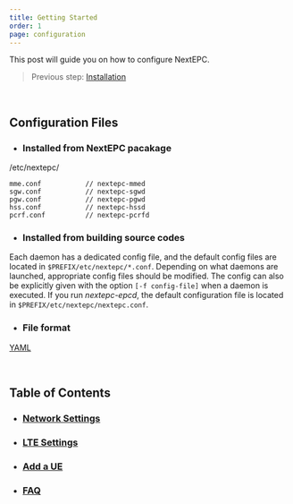 ```yaml
---
title: Getting Started
order: 1
page: configuration
---
```


This post will guide you on how to configure NextEPC.

> Previous step: [Installation](/installation)

<br/>

## Configuration Files

* ### Installed from NextEPC pacakage
/etc/nextepc/ 

    mme.conf           // nextepc-mmed
    sgw.conf           // nextepc-sgwd
    pgw.conf           // nextepc-pgwd
    hss.conf           // nextepc-hssd
    pcrf.conf          // nextepc-pcrfd

* ### Installed from building source codes
Each daemon has a dedicated config file, and the default config files are located in `$PREFIX/etc/nextepc/*.conf`. Depending on what daemons are launched, appropriate config files should be modified. The config can also be explicitly given with the option `[-f config-file]` when a daemon is executed. 
If you run *nextepc-epcd*, the default configuration file is located in `$PREFIX/etc/nextepc/nextepc.conf`.


* ### File format
[YAML](https://yaml.org)


<br/>

## Table of Contents

* ### [Network Settings](/configuration/02-network)
* ### [LTE Settings](/configuration/03-lte)
* ### [Add a UE](/configuration/04-ue)
* ### [FAQ](/configuration/05-faq)

